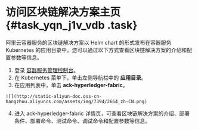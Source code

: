 # 访问区块链解决方案主页 {#task_yqn_j1v_vdb .task}

阿里云容器服务的区块链解决方案以 Helm chart 的形式发布在容器服务 Kubernetes 的应用目录中。您可以通过以下方式查看区块链解决方案的介绍和配置参数等信息。

1.   登录 [容器服务管理控制台](https://cs.console.aliyun.com/)。 
2.   在 Kubernetes 菜单下，单击左侧导航栏中的 **应用目录**。 
3.   在应用列表中，单击 **ack-hyperledger-fabric**。 

    ![](http://static-aliyun-doc.oss-cn-hangzhou.aliyuncs.com/assets/img/7394/2664_zh-CN.png)

4.   进入 ack-hyperledger-fabric 详情页，可查看区块链解决方案的介绍、部署条件、部署命令、测试命令、调试命令和配置参数等信息。 

